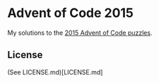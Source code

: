 # Advent of Code 2015

My solutions to the [2015 Advent of Code puzzles](https://adventofcode.com/2015/day/5).

## License

(See LICENSE.md)[LICENSE.md]
